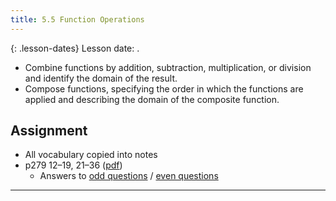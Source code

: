 ```yaml
---
title: 5.5 Function Operations
---
```


{: .lesson-dates}
Lesson date: .

- Combine functions by addition, subtraction, multiplication, or division and identify the domain of the result.
- Compose functions, specifying the order in which the functions are applied and describing the domain of the composite function.

## Assignment

- All vocabulary copied into notes
- p279 12–19, 21–36 ([pdf](./pdf/alg2-practice-0505.pdf))
  - Answers to [odd questions](../misc/alg2-odd-answers.pdf) / [even questions](../misc/alg2-even-answers.pdf)

---
